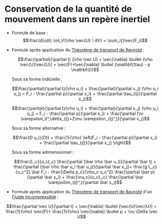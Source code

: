 # Conservation de la quantité de mouvement dans un repère inertiel

- Formule de base :
	$$\frac{d}{dt} \int_V{\rho \vec{U} \ dV} = \sum_i{}\vec{F_i}$$
- Formule après application du [Théorème de transport de Raynold](Théorème%20de%20transport%20de%20Raynold.md) :

	$$\frac{\partial}{\partial t} (\rho \vec U) + \vec{\nabla} \bullet (\rho \vec{U}\vec{U}) = \vec{F}+\vec{\nabla} \bullet (\mathbf{\tau} - p \mathbf{I})$$

	Sous sa forme indicielle :

	$$\frac{\partial}{\partial t}(\rho u_i) + \frac{\partial}{\partial x_j} (\rho u_i u_j) = F_i - \frac{\partial p}{\partial x_i} + \frac{\partial \tau_{ij}}{\partial x_j}$$

	$$\frac{\partial}{\partial t}(\rho u_i) + \frac{\partial}{\partial x_j} (\rho u_i u_j) = F_i - \frac{\partial p}{\partial x_i} + \frac{\partial (\xi \varepsilon_V^,\delta_{ij}+2\mu \varepsilon_{ij}^,)}{\partial x_j}$$

	Sous sa forme alternative :

	$$\frac{D u_i}{Dt} = \frac{1}{\rho} \left(F_i - \frac{\partial p}{\partial x_i} + \frac{\partial \tau_{ij}}{\partial x_j} \right)$$

	Sous sa forme adimensionnel :

	$$\frac{L_c}{u_ct_c} \frac{\partial (\bar \rho \bar u_i)}{\partial \bar t} + \frac{\partial (\bar \rho \bar u_i \bar u_j)}{\partial \bar x_j}= \frac{g L_c}{u_c^2} \bar F_i - \frac{\Delta p_c}{\rho_c u_c^2} \frac{\partial \bar p}{\partial \bar x_i} + \frac{\nu_c}{u_cL_c} \frac{\partial \bar \varepsilon_{ij}^,}{\partial \bar x_j}$$

- Formule après application du [Théorème de transport de Raynold](Théorème%20de%20transport%20de%20Raynold.md) d'un [Fluide Incompressible](Fluide%20Incompressible.md) :

$$\frac{\partial \vec U}{\partial t} + \vec{\nabla} \bullet (\vec{U}\vec{U}) = \frac{1}{\rho} \vec{F}+ \frac{1}{\rho} \vec{\nabla} \bullet p + \nu \Delta \vec U$$